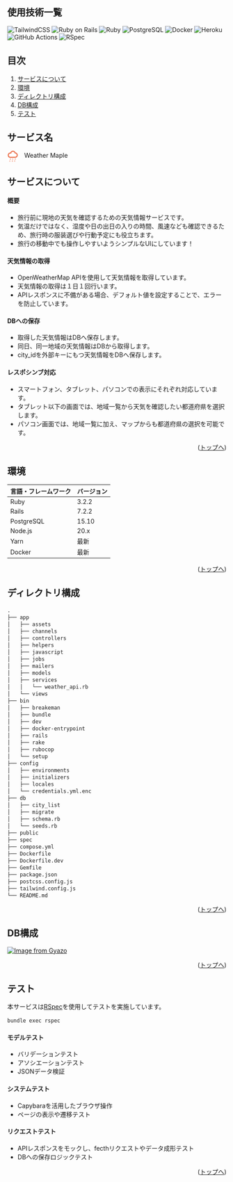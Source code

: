 <div id="top"></div>

## 使用技術一覧

<p style="display: inline">
  <!-- フロントエンドのフレームワーク一覧 -->
  <img src="https://img.shields.io/badge/-TailwindCSS-06B6D4.svg?logo=tailwindcss&style=for-the-badge&logoColor=white" alt="TailwindCSS">
  <!-- バックエンドのフレームワーク一覧 -->
  <img src="https://img.shields.io/badge/-Ruby%20on%20Rails-CC0000.svg?logo=rubyonrails&style=for-the-badge&logoColor=white" alt="Ruby on Rails">
  <!-- バックエンドの言語一覧 -->
  <img src="https://img.shields.io/badge/-Ruby-701516.svg?logo=ruby&style=for-the-badge&logoColor=white" alt="Ruby">
  <!-- ミドルウェア一覧 -->
  <img src="https://img.shields.io/badge/-PostgreSQL-336791.svg?logo=postgresql&style=for-the-badge&logoColor=white" alt="PostgreSQL">
  <!-- インフラ一覧 -->
  <img src="https://img.shields.io/badge/-Docker-2496ED.svg?logo=docker&style=for-the-badge&logoColor=white" alt="Docker">
  <img src="https://img.shields.io/badge/-Heroku-430098.svg?logo=heroku&style=for-the-badge&logoColor=white" alt="Heroku">
  <img src="https://img.shields.io/badge/-Github%20Actions-2088FF.svg?logo=githubactions&style=for-the-badge&logoColor=white" alt="GitHub Actions">
  <!-- テスト関連 -->
  <img src="https://img.shields.io/badge/-RSpec-ff4154.svg?logo=rubygems&style=for-the-badge&logoColor=white" alt="RSpec">
</p>

## 目次

1. [サービスについて](#サービスについて)
2. [環境](#環境)
3. [ディレクトリ構成](#ディレクトリ構成)
4. [DB構成](#DB構成)
5. [テスト](#テスト)

## サービス名

<img src="public/weathermaple.png" alt="Weather Maple Logo" width="25" style="vertical-align: middle; margin-right: 10px;"> Weather Maple

## サービスについて

#### 概要
- 旅行前に現地の天気を確認するための天気情報サービスです。
- 気温だけではなく、湿度や日の出日の入りの時間、風速なども確認できるため、旅行時の服装選びや行動予定にも役立ちます。
- 旅行の移動中でも操作しやすいようシンプルなUIにしています！

#### 天気情報の取得
- OpenWeatherMap APIを使用して天気情報を取得しています。
- 天気情報の取得は１日１回行います。
- APIレスポンスに不備がある場合、デフォルト値を設定することで、エラーを防止しています。

#### DBへの保存
- 取得した天気情報はDBへ保存します。
- 同日、同一地域の天気情報はDBから取得します。
- city_idを外部キーにもつ天気情報をDBへ保存します。

#### レスポシンブ対応
- スマートフォン、タブレット、パソコンでの表示にそれぞれ対応しています。
- タブレット以下の画面では、地域一覧から天気を確認したい都道府県を選択します。
- パソコン画面では、地域一覧に加え、マップからも都道府県の選択を可能です。

<p align="right">(<a href="#top">トップへ</a>)</p>

## 環境

| 言語・フレームワーク  | バージョン |
| --------------------- | ---------- |
| Ruby                  | 3.2.2      |
| Rails                 | 7.2.2      |
| PostgreSQL            | 15.10      |
| Node.js               | 20.x       |
| Yarn                  | 最新       |
| Docker                | 最新       |

<p align="right">(<a href="#top">トップへ</a>)</p>

## ディレクトリ構成

```plaintext
.
├── app
│   ├── assets
│   ├── channels
│   ├── controllers
│   ├── helpers
│   ├── javascript
│   ├── jobs
│   ├── mailers
│   ├── models
│   ├── services
│   │   └── weather_api.rb
│   └── views
├── bin
│   ├── breakeman
│   ├── bundle
│   ├── dev
│   ├── docker-entrypoint
│   ├── rails
│   ├── rake
│   ├── rubocop
│   └── setup
├── config
│   ├── environments
│   ├── initializers
│   ├── locales
│   └── credentials.yml.enc
├── db
│   ├── city_list
│   ├── migrate
│   ├── schema.rb
│   └── seeds.rb
├── public
├── spec
├── compose.yml
├── Dockerfile
├── Dockerfile.dev
├── Gemfile
├── package.json
├── postcss.config.js
├── tailwind.config.js
└── README.md
```

<p align="right">(<a href="#top">トップへ</a>)</p>

## DB構成 <a id="DB構成"></a>

[![Image from Gyazo](https://i.gyazo.com/15392c72f0208f1a6bb18595c7d9a982.png)](https://gyazo.com/15392c72f0208f1a6bb18595c7d9a982)

<p align="right">(<a href="#top">トップへ</a>)</p>

## テスト <a id="テスト"></a>

本サービスは[RSpec](https://rspec.info/)を使用してテストを実施しています。

```bash
bundle exec rspec
```

#### モデルテスト
- バリデーションテスト
- アソシエーションテスト
- JSONデータ検証

#### システムテスト
- Capybaraを活用したブラウザ操作
- ページの表示や遷移テスト

#### リクエストテスト
- APIレスポンスをモックし、fecthリクエストやデータ成形テスト
- DBへの保存ロジックテスト

<p align="right">(<a href="#top">トップへ</a>)</p>